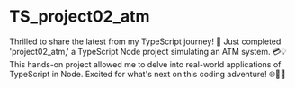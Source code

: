 # TS_project02_atm
Thrilled to share the latest from my TypeScript journey! 🚀 Just completed 'project02_atm,' a TypeScript Node project simulating an ATM system. 💳💡  This hands-on project allowed me to delve into real-world applications of TypeScript in Node. Excited for what's next on this coding adventure! 🌐👩‍💻 
